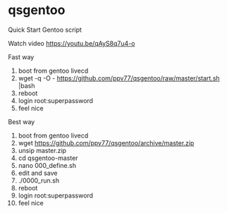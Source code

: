 # qsgentoo
Quick Start Gentoo script

Watch video https://youtu.be/qAyS8q7u4-o

Fast way
1. boot from gentoo livecd
2. wget -q -O - https://github.com/ppv77/qsgentoo/raw/master/start.sh |bash
3. reboot
4. login root:superpassword
5. feel nice

Best way
1. boot from gentoo livecd
2. wget https://github.com/ppv77/qsgentoo/archive/master.zip
3. unsip master.zip
4. cd qsgentoo-master
5. nano 000_define.sh
6. edit and save
7. ./0000_run.sh
8. reboot
9. login root:superpassword
13. feel nice

